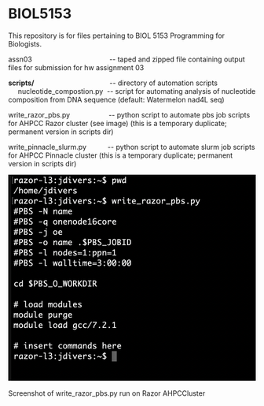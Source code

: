 # BIOL5153
This repository is for files pertaining to BIOL 5153 Programming for Biologists.

assn03 &nbsp;&nbsp;&nbsp;&nbsp;&nbsp;&nbsp;&nbsp;&nbsp;&nbsp;&nbsp;&nbsp;&nbsp;&nbsp;&nbsp;&nbsp;&nbsp;&nbsp;&nbsp;&nbsp;&nbsp;&nbsp;&nbsp;&nbsp;&nbsp;&nbsp;&nbsp;&nbsp;&nbsp;&nbsp;&nbsp;&nbsp;&nbsp;&nbsp;&nbsp;&nbsp;&nbsp;&nbsp;&nbsp; -- taped and zipped file containing output files for submission for hw assignment 03

**scripts/**&nbsp;&nbsp;&nbsp;&nbsp;&nbsp;&nbsp;&nbsp;&nbsp;&nbsp;&nbsp;&nbsp;&nbsp;&nbsp;&nbsp;&nbsp;&nbsp;&nbsp;&nbsp;&nbsp;&nbsp;&nbsp;&nbsp;&nbsp;&nbsp;&nbsp;&nbsp;&nbsp;&nbsp;&nbsp;&nbsp;&nbsp;&nbsp;&nbsp;&nbsp;&nbsp;&nbsp;&nbsp;&nbsp;&nbsp;-- directory of automation scripts  
&nbsp;&nbsp;&nbsp;&nbsp;&nbsp;nucleotide_compostion.py&nbsp; -- script for automating analysis of nucleotide composition from DNA sequence (default: Watermelon nad4L seq)

write_razor_pbs.py&nbsp;&nbsp;&nbsp;&nbsp;&nbsp;&nbsp;&nbsp;&nbsp;&nbsp;&nbsp;&nbsp;&nbsp;&nbsp;&nbsp;&nbsp;&nbsp;&nbsp;&nbsp;&nbsp; -- python script to automate pbs job scripts for AHPCC Razor cluster (see image) (this is a temporary duplicate; permanent version in scripts dir)

write_pinnacle_slurm.py&nbsp;&nbsp;&nbsp;&nbsp;&nbsp;&nbsp;&nbsp;&nbsp;&nbsp;&nbsp; -- python script to automate slurm job scripts for AHPCC Pinnacle cluster (this is a temporary duplicate; permanent version in scripts dir)

![Screenshot of write_razor_pbs.py run on cluster](images/pbs.screenshot.png)

Screenshot of write_razor_pbs.py run on Razor AHPCCluster

